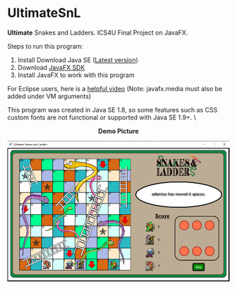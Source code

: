 # UltimateSnL
**Ultimate** Snakes and Ladders. ICS4U Final Project on JavaFX.

Steps to run this program:
1. Install Download Java SE ([Latest version](https://www.oracle.com/java/technologies/javase-jdk14-downloads.html))
2. Download [JavaFX SDK](https://gluonhq.com/products/javafx/)
3. Install JavaFX to work with this program

For Eclipse users, here is a [helpful video](https://www.youtube.com/watch?v=oVn6_2KuYbM)
(Note: javafx.media must also be added under VM arguments)

This program was created in Java SE 1.8, so some features such as CSS custom fonts are not functional or supported with Java SE 1.9+.
\
<div align="center"><strong>Demo Picture</strong>

![Demo Picture](https://github.com/adam-ius/UltimateSnL/blob/master/UltimateSnL/demo.PNG)
</div>
